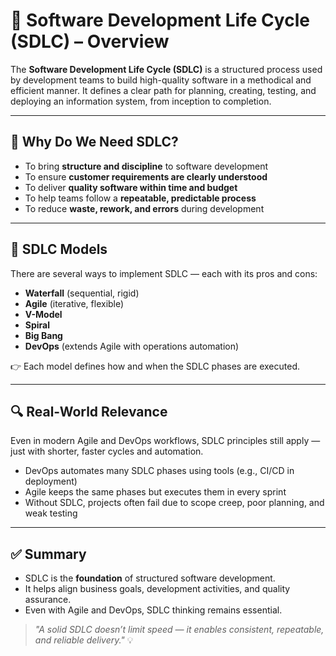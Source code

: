 # 📘 Software Development Life Cycle (SDLC) – Overview

The **Software Development Life Cycle (SDLC)** is a structured process used by development teams to build high-quality software in a methodical and efficient manner.
It defines a clear path for planning, creating, testing, and deploying an information system, from inception to completion.

---

## 🚀 Why Do We Need SDLC?

- To bring **structure and discipline** to software development
- To ensure **customer requirements are clearly understood**
- To deliver **quality software within time and budget**
- To help teams follow a **repeatable, predictable process**
- To reduce **waste, rework, and errors** during development

---

## 🧱 SDLC Models

There are several ways to implement SDLC — each with its pros and cons:

- **Waterfall** (sequential, rigid)
- **Agile** (iterative, flexible)
- **V-Model**
- **Spiral**
- **Big Bang**
- **DevOps** (extends Agile with operations automation)

👉 Each model defines how and when the SDLC phases are executed.

---

## 🔍 Real-World Relevance

Even in modern Agile and DevOps workflows, SDLC principles still apply — just with shorter, faster cycles and automation.

- DevOps automates many SDLC phases using tools (e.g., CI/CD in deployment)
- Agile keeps the same phases but executes them in every sprint
- Without SDLC, projects often fail due to scope creep, poor planning, and weak testing

---

## ✅ Summary

- SDLC is the **foundation** of structured software development.
- It helps align business goals, development activities, and quality assurance.
- Even with Agile and DevOps, SDLC thinking remains essential.

> _"A solid SDLC doesn’t limit speed — it enables consistent, repeatable, and reliable delivery."_ 💡
